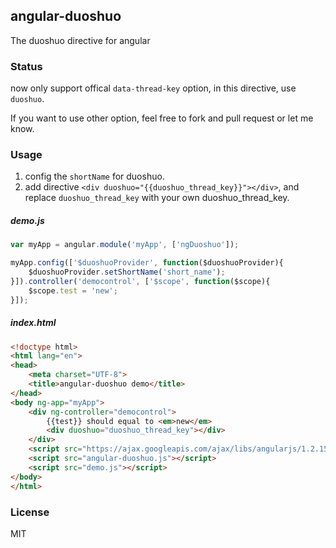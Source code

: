 ## angular-duoshuo
The duoshuo directive for angular

### Status
now only support offical `data-thread-key` option, in this directive, use `duoshuo`.

If you want to use other option, feel free to fork and pull request or let me know.

### Usage

1. config the `shortName` for duoshuo.
2. add directive `<div duoshuo="{{duoshuo_thread_key}}"></div>`, and replace `duoshuo_thread_key` with your own duoshuo_thread_key.

##### demo.js
```js
var myApp = angular.module('myApp', ['ngDuoshuo']);

myApp.config(['$duoshuoProvider', function($duoshuoProvider){
    $duoshuoProvider.setShortName('short_name');
}]).controller('democontrol', ['$scope', function($scope){
    $scope.test = 'new';
}]);
```

##### index.html
```html
<!doctype html>
<html lang="en">
<head>
    <meta charset="UTF-8">
    <title>angular-duoshuo demo</title>
</head>
<body ng-app="myApp">
    <div ng-controller="democontrol">
        {{test}} should equal to <em>new</em>
        <div duoshuo="duoshuo_thread_key"></div>
    </div>
    <script src="https://ajax.googleapis.com/ajax/libs/angularjs/1.2.15/angular.min.js"></script>
    <script src="angular-duoshuo.js"></script>
    <script src="demo.js"></script>
</body>
</html>
```

### License
MIT